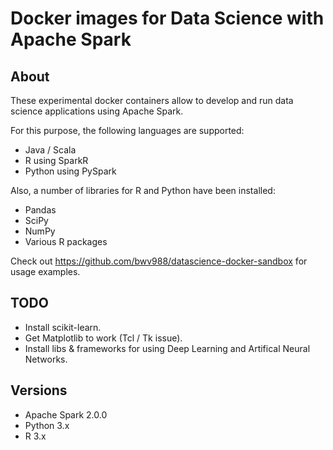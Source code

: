 # Docker images for Data Science with Apache Spark

## About

These experimental docker containers allow to develop and run data science applications using Apache Spark.

For this purpose, the following languages are supported:

- Java / Scala
- R using SparkR
- Python using PySpark

Also, a number of libraries for R and Python have been installed:

- Pandas
- SciPy
- NumPy
- Various R packages

Check out <https://github.com/bwv988/datascience-docker-sandbox> for usage examples.

## TODO

- Install scikit-learn.
- Get Matplotlib to work (Tcl / Tk issue).
- Install libs & frameworks for using Deep Learning and Artifical Neural Networks.

## Versions

- Apache Spark 2.0.0
- Python 3.x
- R 3.x
